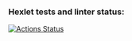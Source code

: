 ### Hexlet tests and linter status:
[![Actions Status](https://github.com/Sanyainthenorth/java-project-71/actions/workflows/hexlet-check.yml/badge.svg)](https://github.com/Sanyainthenorth/java-project-71/actions)